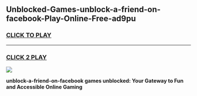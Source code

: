 
## Unblocked-Games-unblock-a-friend-on-facebook-Play-Online-Free-ad9pu
<h3>
<a href="https://premium76.site?title=unblock-a-friend-on-facebook&ref=26A">CLICK TO PLAY</a></h3>
<hr>

<h3>
<a href="https://premium76.site?title=unblock-a-friend-on-facebook&ref=26A">CLICK 2 PLAY</a>
  
</h3>

<a href="https://premium76.site?title=unblock-a-friend-on-facebook&ref=26A"><img src="https://clearcache.store/games.png"></a>


**unblock-a-friend-on-facebook games unblocked: Your Gateway to Fun and Accessible Online Gaming**
